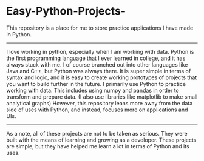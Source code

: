 # Easy-Python-Projects-
This repository is a place for me to store practice applications I have made in Python.

-------------------------------------------------------------------------------------------------------------------------------------------------------------------------------------------------------------------------------------

I love working in python, especially when I am working with data. Python is the first programming language that I ever learned in college, and it has always stuck with me. I of course branched out into other languages like Java and C++, but Python was always there. It is super simple in terms of syntax and logic, and it is easy to create working prototypes of projects that you want to build further in the future. I primarily use Python to practice working with data. This includes using numpy and pandas in order to transform and prepare data. (I also use libraries like matplotlib to make small analytical graphs) However, this repository leans more away from the data side of uses with Python, and instead, focuses more on applications and UIs.

-------------------------------------------------------------------------------------------------------------------------------------------------------------------------------------------------------------------------------------

As a note, all of these projects are not to be taken as serious. They were built with the means of learning and growing as a developer. These projects are simple, but they have helped me learn a lot in terms of Python and its uses.
